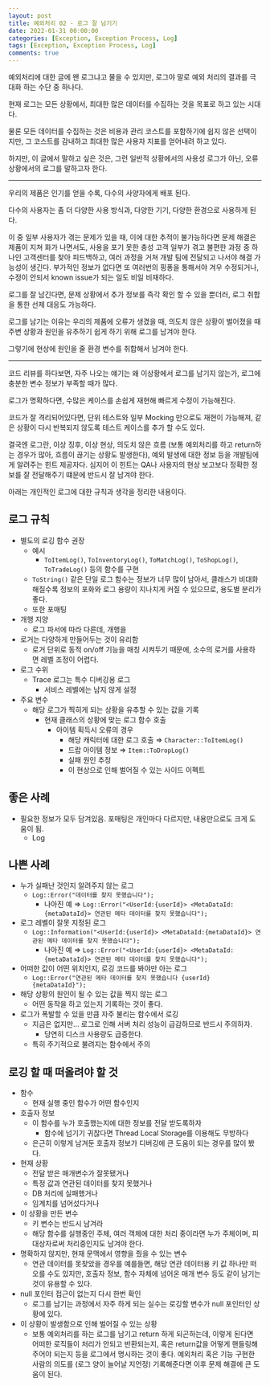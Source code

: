 ```yaml
---
layout: post
title: 예외처리 02 - 로그 잘 남기기
date: 2022-01-31 00:00:00
categories: [Exception, Exception Process, Log]
tags: [Exception, Exception Process, Log]
comments: true
---
```


예외처리에 대한 글에 왠 로그냐고 물을 수 있지만, 로그야 말로 예외 처리의 결과를 극대화 하는 수단 중 하나다.

현재 로그는 모든 상황에서, 최대한 많은 데이터를 수집하는 것을 목표로 하고 있는 시대다.

물론 모든 데이터를 수집하는 것은 비용과 관리 코스트를 포함하기에 쉽지 않은 선택이지만, 그 코스트를 감내하고 최대한 많은 사용자 지표를 얻어내려 하고 있다.

하지만, 이 글에서 말하고 싶은 것은, 그런 일반적 상황에서의 사용성 로그가 아닌, 오류 상황에서의 로그를 말하고자 한다.

---

우리의 제품은 인기를 얻을 수록, 다수의 사양자에게 배포 된다.

다수의 사용자는 좀 더 다양한 사용 방식과, 다양한 기기, 다양한 환경으로 사용하게 된다.

이 중 일부 사용자가 겪는 문제가 있을 때, 이에 대한 추적이 불가능하다면 문제 해결은 제품이 지쳐 화가 나면서도, 사용을 포기 못한 충성 고객 일부가 겪고 불편한 과정 중 하나인 고객센터를 찾아 피드백하고, 여러 과정을 거쳐 개발 팀에 전달되고 나서야 해결 가능성이 생긴다. 부가적인 정보가 없다면 또 여러번의 핑퐁을 통해서야 겨우 수정되거나, 수정이 안되서 known issue가 되는 일도 비일 비재하다.

로그를 잘 남긴다면, 문제 상황에서 추가 정보를 즉각 확인 할 수 있을 뿐더러, 로그 취합을 통한 선제 대응도 가능하다.

로그를 남기는 이유는 우리의 제품에 오류가 생겼을 때, 의도치 않은 상황이 벌어졌을 때 주변 상황과 원인을 유추하기 쉽게 하기 위해 로그를 남겨야 한다.

그렇기에 현상에 원인을 줄 환경 변수를 취합해서 남겨야 한다.

---

코드 리뷰를 하다보면, 자주 나오는 얘기는 왜 이상황에서 로그를 남기지 않는가, 로그에 충분한 변수 정보가 부족할 때가 많다.

로그가 명확하다면, 수많은 케이스를 손쉽게 재현해 빠르게 수정이 가능해진다.

코드가 잘 격리되어있다면, 단위 테스트와 일부 Mocking 만으로도 재현이 가능해져, 같은 상황이 다시 반복되지 않도록 테스트 케이스를 추가 할 수도 있다.

결국엔 로그란, 이상 징후, 이상 현상, 의도치 않은 흐름 (보통 예외처리를 하고 return하는 경우가 많아, 흐름이 끊기는 상황도 발생한다), 예외 발생에 대한 정보 등을 개발팀에게 알려주는 힌트 제공자다. 심지어 이 힌트는 QA나 사용자의 현상 보고보다 정확한 정보를 잘 전달해주기 떄문에 반드시 잘 남겨야 한다.

아래는 개인적인 로그에 대한 규칙과 생각을 정리한 내용이다.

## 로그 규칙

- 별도의 로깅 함수 권장
    - 예시
        - `ToItemLog()`, `ToInventoryLog()`, `ToMatchLog()`, `ToShopLog()`, `ToTradeLog()` 등의 함수를 구현
    - `ToString()` 같은 단일 로그 함수는 정보가 너무 많이 남아서, 클래스가 비대화해질수록 정보의 포화와 로그 용량이 지나치게 커질 수 있으므로, 용도별 분리가 좋다.
    - 또한 포매팅
- 개행 지양
    - 로그 파서에 따라 다른데, 개행을
- 로거는 다양하게 만들어두는 것이 유리함
    - 로거 단위로 동적 on/off 기능을 매칭 시켜두기 때문에, 소수의 로거를 사용하면 레벨 조정이 어렵다.
- 로그 수위
    - Trace 로그는 특수 디버깅용 로그
        - 서비스 레벨에는 남지 않게 설정
- 주요 변수
    - 해당 로그가 찍히게 되는 상황을 유추할 수 있는 값을 기록
        - 현재 클래스의 상황에 맞는 로그 함수 호출
            - 아이템 획득시 오류의 경우
                - 해당 캐릭터에 대한 로그 호출 ⇒ `Character::ToItemLog()`
                - 드랍 아이템 정보 ⇒ `Item::ToDropLog()`
                - 실패 원인 추정
                - 이 현상으로 인해 벌어질 수 있는 사이드 이펙트

## 좋은 사례

- 필요한 정보가 모두 담겨있음. 포매팅은 개인마다 다르지만, 내용만으로도 크게 도움이 됨.
    - Log

## 나쁜 사례

- 누가 실패난 것인지 알려주지 않는 로그
    - `Log::Error("데이터를 찾지 못했습니다");`
        - 나아진 예 ⇒ `Log::Error("<UserId:{userId}> <MetaDataId:{metaDataId}> 연관된 메타 데이터를 찾지 못했습니다");`
- 로그 레벨이 잘못 지정된 로그
    - `Log::Information("<UserId:{userId}> <MetaDataId:{metaDataId}> 연관된 메타 데이터를 찾지 못했습니다");`
        - 나아진 예 ⇒ `Log::Error("<UserId:{userId}> <MetaDataId:{metaDataId}> 연관된 메타 데이터를 찾지 못했습니다");`
- 어떠한 값이 어떤 위치인지, 로깅 코드를 봐야만 아는 로그
    - `Log::Error("연관된 메타 데이터를 찾지 못했습니다 {userId} {metaDataId}");`
- 해당 상황의 원인이 될 수 있는 값을 찍지 않는 로그
    - 어떤 동작을 하고 있는지 기록하는 것이 좋다.
- 로그가 폭발할 수 있을 만큼 자주 불리는 함수에서 로깅
    - 지금은 없지만... 로그로 인해 서버 처리 성능이 급감하므로 반드시 주의하자.
        - 당연히 디스크 사용량도 급증한다.
    - 특히 주기적으로 불려지는 함수에서 주의

## 로깅 할 때 떠올려야 할 것

- 함수
    - 현재 실행 중인 함수가 어떤 함수인지
- 호출자 정보
    - 이 함수를 누가 호출했는지에 대한 정보를 전달 받도록하자
        - 함수에 넘기기 귀찮다면 Thread Local Storage를 이용해도 무방하다
    - 은근히 이렇게 남겨둔 호출자 정보가 디버깅에 큰 도움이 되는 경우를 많이 봤다.
- 현재 상황
    - 전달 받은 매개변수가 잘못됐거나
    - 특정 값과 연관된 데이터를 찾지 못했거나
    - DB 처리에 실패했거나
    - 임계치를 넘어섰다거나
- 이 상황을 만든 변수
    - 키 변수는 반드시 남겨라
    - 해당 함수를 실행중인 주체, 여러 객체에 대한 처리 중이라면 누가 주체이며, 피대상자로써 처리중인지도 남겨야 한다.
- 명확하지 않지만, 현재 문맥에서 영향을 줬을 수 있는 변수
    - 연관 데이터를 못찾았을 경우를 예를들면, 해당 연관 데이터용 키 값 하나만 떠오를 수도 있지만, 호출자 정보, 함수 자체에 넘어온 매개 변수 등도 같이 남기는 것이 유용할 수 있다.
- null 포인터 접근이 없는지 다시 한번 확인
    - 로그를 남기는 과정에서 자주 하게 되는 실수는 로깅할 변수가 null 포인터인 상황에 있다.
- 이 상황이 발생함으로 인해 벌어질 수 있는 상황
    - 보통 예외처리를 하는 로그를 남기고 return 하게 되곤하는데, 이렇게 된다면 어떠한 로직들이 처리가 안되고 반환되는지, 혹은 return값을 어떻게 핸들링해주어야 되는지 등을 로그에서 명시하는 것이 좋다. 예외처리 혹은 기능 구현한 사람의 의도를 (로그 양이 늘어날 지언정) 기록해준다면 이후 문제 해결에 큰 도움이 된다.